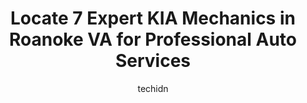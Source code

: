 ---
layout: ampstory
image: https://images.unsplash.com/photo-1539788816080-8bdd722d8c22?ixlib=rb-4.0.3&ixid=MnwxMjA3fDB8MHxwaG90by1wYWdlfHx8fGVufDB8fHx8&auto=format&fit=crop&w=640&h=853&q=80
author: techidn
featured: false
description: If youre in need of trustworthy and skilled KIA Mechanic in Roanoke VA, USA, youll be pleased to discover the 7 best KIA Mechanic in town. Their expertise and commitment to customer satisf
title: Locate 7 Expert KIA Mechanics in Roanoke VA for Professional Auto Services
cover:
   title: Locate 7 Expert KIA Mechanics in Roanoke VA for Professional Auto Services
   subtitle: Rickpate
   background: https://images.unsplash.com/photo-1539788816080-8bdd722d8c22?ixlib=rb-4.0.3&ixid=MnwxMjA3fDB8MHxwaG90by1wYWdlfHx8fGVufDB8fHx8&auto=format&fit=crop&w=640&h=853&q=80

pages: 
 - layout: thirds
   top: <h1>#1 Haley Toyota of Roanoke</h1>
   bottom: "<p>The best car-buying experience I have ever had. A Special Thank you to Dave, for making this process easy. For caring, for putting in your time, and for having patience w</p>"
   background: https://www.knot35.com/toplist/wp-content/uploads/2023/06/best-kia-mechanic-1-in-roanoke-va-1685840087.jpeg
   backgroundblur: true
 - layout: thirds
   top: <h1>#2 Best Roanoke Auto Sales, Inc.</h1>
   bottom: "<p>506 Salem Ave SW, Roanoke, VA 24016, United States</p>"
   background: https://www.knot35.com/toplist/wp-content/uploads/2023/06/best-kia-mechanic-2-in-roanoke-va-1685840087.jpeg
   cta:
      link: https://www.knot35.com/toplist/locate-7-expert-kia-mechanics-in-roanoke-va-for-professional-auto-services/
      text: Locate 7 Expert KIA Mechanics in Roanoke VA for Professional Auto Services
 - layout: thirds
   top: <h1>#3 Craft Collision Center - Roanoke</h1>
   bottom: "<p>1539 Lynn Brae Dr NE, Roanoke, VA 24012, United States</p>"
   background: https://www.knot35.com/toplist/wp-content/uploads/2023/06/best-kia-mechanic-3-in-roanoke-va-1685840088.jpeg
   cta:
      link: https://www.knot35.com/toplist/locate-7-expert-kia-mechanics-in-roanoke-va-for-professional-auto-services/
      text: Locate 7 Expert KIA Mechanics in Roanoke VA for Professional Auto Services
 - layout: thirds
   top: <h1>#4 Transmissions America</h1>
   bottom: "<p>3137 Franklin Rd SW, Roanoke, VA 24014, United States</p>"
   background: https://images.unsplash.com/photo-1518640467707-6811f4a6ab73?ixlib=rb-4.0.3&ixid=MnwxMjA3fDB8MHxwaG90by1wYWdlfHx8fGVufDB8fHx8&auto=format&fit=crop&w=640&h=853&q=80
   cta:
      link: https://www.knot35.com/toplist/locate-7-expert-kia-mechanics-in-roanoke-va-for-professional-auto-services/
      text: Locate 7 Expert KIA Mechanics in Roanoke VA for Professional Auto Services
 - layout: thirds
   top: <h1>#5 Best Auto Sales Inc.</h1>
   bottom: "<p>4201 Salem Turnpike NW, Roanoke, VA 24017, United States</p>"
   background: https://images.unsplash.com/photo-1557672172-298e090bd0f1?ixlib=rb-4.0.3&ixid=MnwxMjA3fDB8MHxwaG90by1wYWdlfHx8fGVufDB8fHx8&auto=format&fit=crop&w=640&h=853&q=80
   cta:
      link: https://www.knot35.com/toplist/locate-7-expert-kia-mechanics-in-roanoke-va-for-professional-auto-services/
      text: Locate 7 Expert KIA Mechanics in Roanoke VA for Professional Auto Services
 - layout: thirds
   top: <h1>#6 Berglund Automotive</h1>
   bottom: "<p>1824 Williamson Rd NE, Roanoke, VA 24012, United States</p>"
   background: https://images.unsplash.com/photo-1527067829737-402993088e6b?ixlib=rb-4.0.3&ixid=MnwxMjA3fDB8MHxwaG90by1wYWdlfHx8fGVufDB8fHx8&auto=format&fit=crop&w=640&h=853&q=80
   cta:
      link: https://www.knot35.com/toplist/locate-7-expert-kia-mechanics-in-roanoke-va-for-professional-auto-services/
      text: Locate 7 Expert KIA Mechanics in Roanoke VA for Professional Auto Services
 - layout: thirds
   top: <h1>#7 Euro Specialty Inc</h1>
   bottom: "<p>3346 Shenandoah Ave NW, Roanoke, VA 24017, United States</p>"
   background: https://images.unsplash.com/photo-1561679660-d00ee1e0dc8e?ixlib=rb-4.0.3&ixid=MnwxMjA3fDB8MHxwaG90by1wYWdlfHx8fGVufDB8fHx8&auto=format&fit=crop&w=640&h=853&q=80
   cta:
      link: https://www.knot35.com/toplist/locate-7-expert-kia-mechanics-in-roanoke-va-for-professional-auto-services/
      text: Locate 7 Expert KIA Mechanics in Roanoke VA for Professional Auto Services
 - layout: thirds
   middle: Continue reading...
   background: https://images.unsplash.com/photo-1515405295579-ba7b45403062?ixlib=rb-4.0.3&ixid=MnwxMjA3fDB8MHxwaG90by1wYWdlfHx8fGVufDB8fHx8&auto=format&fit=crop&w=640&h=853&q=80
   cta:
      link: https://www.knot35.com/toplist/locate-7-expert-kia-mechanics-in-roanoke-va-for-professional-auto-services/
      text: Locate 7 Expert KIA Mechanics in Roanoke VA for Professional Auto Services
      
---